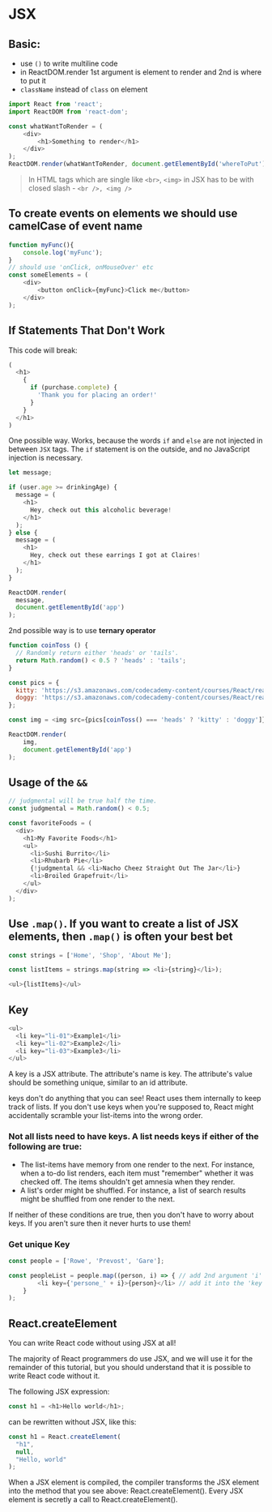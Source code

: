 # JSX

## Basic:
- use `()` to write multiline code
- in ReactDOM.render 1st argument is element to render and 2nd is where to put it
- `className` instead of `class` on element
```js
import React from 'react';
import ReactDOM from 'react-dom';

const whatWantToRender = (
    <div>
        <h1>Something to render</h1>
    </div>
);
ReactDOM.render(whatWantToRender, document.getElementById('whereToPut'));
```

>In HTML tags which are single like `<br>`, `<img>` in JSX has to be with closed slash - `<br />, <img />`

## To create events on elements we should use camelCase of event name
```js
function myFunc(){
    console.log('myFunc');
}
// should use 'onClick, onMouseOver' etc
const someElements = (
    <div>
        <button onClick={myFunc}>Click me</button>
    </div>
);
```

## If Statements That Don't Work
This code will break:
```js
(
  <h1>
    {
      if (purchase.complete) {
        'Thank you for placing an order!'
      }
    }
  </h1>
)
```

One possible way.
Works, because the words `if` and `else` are not injected in between `JSX` tags. The `if` statement is on the outside, and no JavaScript injection is necessary.
```js
let message;

if (user.age >= drinkingAge) {
  message = (
    <h1>
      Hey, check out this alcoholic beverage!
    </h1>
  );
} else {
  message = (
    <h1>
      Hey, check out these earrings I got at Claires!
    </h1>
  );
}

ReactDOM.render(
  message, 
  document.getElementById('app')
);
```
2nd possible way is to use **ternary operator**
```js
function coinToss () {
  // Randomly return either 'heads' or 'tails'.
  return Math.random() < 0.5 ? 'heads' : 'tails';
}

const pics = {
  kitty: 'https://s3.amazonaws.com/codecademy-content/courses/React/react_photo-kitty.jpg',
  doggy: 'https://s3.amazonaws.com/codecademy-content/courses/React/react_photo-puppy.jpeg'
};

const img = <img src={pics[coinToss() === 'heads' ? 'kitty' : 'doggy']} />;

ReactDOM.render(
	img, 
	document.getElementById('app')
);
```

## Usage of the `&&`
```js
// judgmental will be true half the time.
const judgmental = Math.random() < 0.5;

const favoriteFoods = (
  <div>
    <h1>My Favorite Foods</h1>
    <ul>
      <li>Sushi Burrito</li>
      <li>Rhubarb Pie</li>
      {!judgmental && <li>Nacho Cheez Straight Out The Jar</li>}
      <li>Broiled Grapefruit</li>
    </ul>
  </div>
);
```

## Use `.map()`. If you want to create a list of JSX elements, then `.map()` is often your best bet
```js
const strings = ['Home', 'Shop', 'About Me'];

const listItems = strings.map(string => <li>{string}</li>);

<ul>{listItems}</ul>
```

## Key
```js
<ul>
  <li key="li-01">Example1</li>
  <li key="li-02">Example2</li>
  <li key="li-03">Example3</li>
</ul>
```
A key is a JSX attribute. The attribute's name is key. The attribute's value should be something unique, similar to an id attribute.

keys don't do anything that you can see! React uses them internally to keep track of lists. If you don't use keys when you're supposed to, React might accidentally scramble your list-items into the wrong order.

### Not all lists need to have keys. A list needs keys if either of the following are true:
- The list-items have memory from one render to the next. For instance, when a to-do list renders, each item must "remember" whether it was checked off. The items shouldn't get amnesia when they render.
- A list's order might be shuffled. For instance, a list of search results might be shuffled from one render to the next.

If neither of these conditions are true, then you don't have to worry about keys. If you aren't sure then it never hurts to use them!

### Get unique **Key**
```js
const people = ['Rowe', 'Prevost', 'Gare'];

const peopleList = people.map((person, i) => { // add 2nd argument 'i' unique index
        <li key={'persone_' + i}>{person}</li> // add it into the 'key'
    }
);
```

## React.createElement
You can write React code without using JSX at all!

The majority of React programmers do use JSX, and we will use it for the remainder of this tutorial, but you should understand that it is possible to write React code without it.

The following JSX expression:
```js
const h1 = <h1>Hello world</h1>;
```
can be rewritten without JSX, like this:
```js
const h1 = React.createElement(
  "h1",
  null,
  "Hello, world"
);
```
When a JSX element is compiled, the compiler transforms the JSX element into the method that you see above: React.createElement(). Every JSX element is secretly a call to React.createElement().
